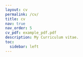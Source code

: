 ```yaml
---
layout: cv
permalink: /cv/
title: cv
nav: true
nav_order: 5
cv_pdf: example_pdf.pdf
description: My Curriculum vitae.
toc:
  sidebar: left
---
```

